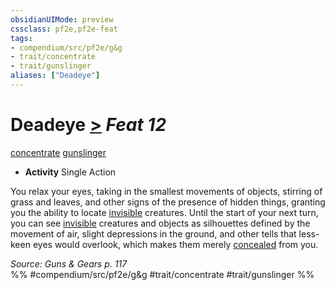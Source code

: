 ```yaml
---
obsidianUIMode: preview
cssclass: pf2e,pf2e-feat
tags:
- compendium/src/pf2e/g&g
- trait/concentrate
- trait/gunslinger
aliases: ["Deadeye"]
---
```

# Deadeye  [>](/rules/core-rulebook/chapter-9-playing-the-game.md#Actions "Single Action") *Feat 12*  
[concentrate](/rules/traits/concentrate.md)  [gunslinger](/rules/traits/gunslinger-g-g.md)  

- **Activity** Single Action

You relax your eyes, taking in the smallest movements of objects, stirring of grass and leaves, and other signs of the presence of hidden things, granting you the ability to locate [invisible](/rules/conditions.md#Invisible) creatures. Until the start of your next turn, you can see [invisible](/rules/conditions.md#Invisible) creatures and objects as silhouettes defined by the movement of air, slight depressions in the ground, and other tells that less-keen eyes would overlook, which makes them merely [concealed](/rules/conditions.md#Concealed) from you.

*Source: Guns & Gears p. 117*  
%% #compendium/src/pf2e/g&g #trait/concentrate #trait/gunslinger %%